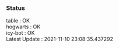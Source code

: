 ### Status


table : OK  
hogwarts : OK  
icy-bot : OK  
Latest Update : 2021-11-10 23:08:35.437292
